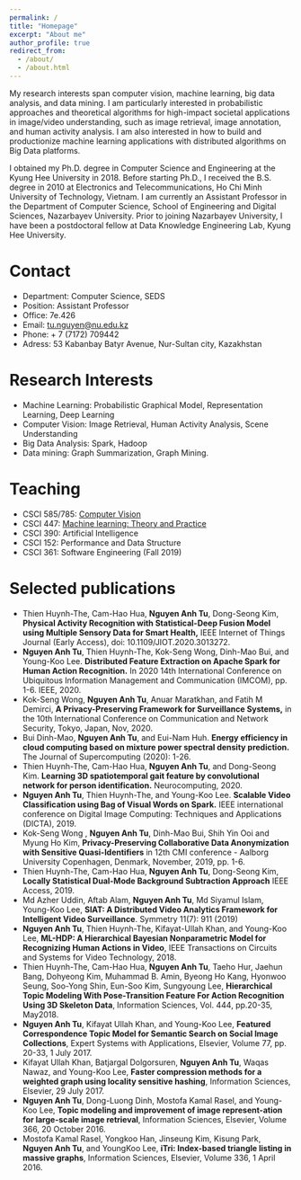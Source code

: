 ```yaml
---
permalink: /
title: "Homepage"
excerpt: "About me"
author_profile: true
redirect_from: 
  - /about/
  - /about.html
---
```


My research interests span computer vision, machine learning, big data analysis, and data mining. I am particularly interested in probabilistic approaches and theoretical algorithms for high-impact societal applications in image/video understanding, such as image retrieval, image annotation, and human activity analysis. I am also interested in how to build and productionize machine learning applications with distributed algorithms on Big Data platforms.

I obtained my Ph.D. degree in Computer Science and Engineering at the Kyung Hee University in 2018. Before starting Ph.D., I received the B.S. degree in 2010 at Electronics and Telecommunications, Ho Chi Minh University of Technology, Vietnam. I am currently an Assistant Professor in the Department of Computer Science, School of Engineering and Digital Sciences, Nazarbayev University. Prior to joining Nazarbayev University, I have been a postdoctoral fellow at Data Knowledge Engineering Lab, Kyung Hee University.

Contact
======
- Department: Computer Science, SEDS
- Position: Assistant Professor
- Office: 7e.426
- Email: tu.nguyen@nu.edu.kz
- Phone: + 7 (7172) 709442
- Adress: 53 Kabanbay Batyr Avenue, Nur-Sultan city, Kazakhstan

Research Interests
==================
- Machine Learning: Probabilistic Graphical Model, Representation Learning, Deep Learning
- Computer Vision: Image Retrieval, Human Activity Analysis, Scene Understanding
- Big Data Analysis: Spark, Hadoop
- Data mining: Graph Summarization, Graph Mining.

Teaching
========
- CSCI 585/785: [Computer Vision](https://tunguyen87.github.io/seds-computervision/)
- CSCI 447: [Machine learning: Theory and Practice](https://tunguyen87.github.io/seds-ml/)
- CSCI 390: Artificial Intelligence
- CSCI 152: Performance and Data Structure
- CSCI 361: Software Engineering (Fall 2019)

Selected publications
=====================
- Thien Huynh-The, Cam-Hao Hua, **Nguyen Anh Tu**, Dong-Seong Kim, **Physical Activity Recognition with Statistical-Deep Fusion Model using Multiple Sensory Data for Smart Health,** IEEE Internet of Things Journal (Early Access), doi: 10.1109/JIOT.2020.3013272.
- **Nguyen Anh Tu**, Thien Huynh-The, Kok-Seng Wong, Dinh-Mao Bui, and Young-Koo Lee. **Distributed Feature Extraction on Apache Spark for Human Action Recognition.** In 2020 14th International Conference on Ubiquitous Information Management and Communication (IMCOM), pp. 1-6. IEEE, 2020.
- Kok-Seng Wong,  **Nguyen Anh Tu**, Anuar Maratkhan, and Fatih M Demirci,  **A Privacy-Preserving Framework for Surveillance Systems,** in the 10th International Conference on Communication and Network Security, Tokyo, Japan, Nov, 2020.
- Bui Dinh-Mao, **Nguyen Anh Tu**, and Eui-Nam Huh. **Energy efficiency in cloud computing based on mixture power spectral density prediction.** The Journal of Supercomputing (2020): 1-26.
- Thien Huynh-The, Cam-Hao Hua, **Nguyen Anh Tu**, and Dong-Seong Kim. **Learning 3D spatiotemporal gait feature by convolutional network for person identification.** Neurocomputing, 2020.
- **Nguyen Anh Tu**, Thien Huynh-The, and Young-Koo Lee. **Scalable Video Classification using Bag of Visual Words on Spark.** IEEE international conference on Digital Image Computing: Techniques and Applications (DICTA), 2019.
- Kok-Seng Wong , **Nguyen Anh Tu**, Dinh-Mao Bui, Shih Yin Ooi and Myung Ho Kim, **Privacy-Preserving Collaborative Data Anonymization with Sensitive Quasi-Identifiers** in 12th CMI conference - Aalborg University Copenhagen, Denmark, November, 2019, pp. 1-6.
- Thien Huynh-The, Cam-Hao Hua, **Nguyen Anh Tu**, Dong-Seong Kim, **Locally Statistical Dual-Mode Background Subtraction Approach** IEEE Access, 2019.
- Md Azher Uddin, Aftab Alam, **Nguyen Anh Tu**, Md Siyamul Islam, Young-Koo Lee, **SIAT: A Distributed Video Analytics Framework for Intelligent Video Surveillance**. Symmetry 11(7): 911 (2019)
- **Nguyen Anh Tu**, Thien Huynh-The, Kifayat-Ullah Khan, and Young-Koo Lee, **ML-HDP: A Hierarchical Bayesian Nonparametric Model for Recognizing Human Actions in Video**, IEEE Transactions on Circuits and Systems for Video Technology, 2018.
- Thien Huynh-The, Cam-Hao Hua, **Nguyen Anh Tu**, Taeho Hur, Jaehun Bang, Dohyeong Kim, Muhammad B. Amin, Byeong Ho Kang, Hyonwoo Seung, Soo-Yong Shin, Eun-Soo Kim, Sungyoung Lee, **Hierarchical Topic Modeling With Pose-Transition Feature For Action Recognition Using 3D Skeleton Data**, Information Sciences, Vol. 444, pp.20-35, May2018.
- **Nguyen Anh Tu**, Kifayat Ullah Khan, and Young-Koo Lee, **Featured Correspondence Topic Model for Semantic Search on Social Image Collections**, Expert Systems with Applications, Elsevier, Volume 77, pp. 20-33, 1 July 2017.
- Kifayat Ullah Khan, Batjargal Dolgorsuren, **Nguyen Anh Tu**, Waqas Nawaz, and Young-Koo Lee, **Faster compression methods for a weighted graph using locality sensitive hashing**, Information Sciences, Elsevier, 29 July 2017.
- **Nguyen Anh Tu**, Dong-Luong Dinh, Mostofa Kamal Rasel, and Young-Koo Lee, **Topic modeling and improvement of image represent-ation for large-scale image retrieval**, Information Sciences, Elsevier, Volume 366, 20 October 2016.
- Mostofa Kamal Rasel, Yongkoo Han, Jinseung Kim, Kisung Park, **Nguyen Anh Tu**, and YoungKoo Lee, **iTri: Index-based triangle listing in massive graphs**, Information Sciences, Elsevier, Volume 336, 1 April 2016.
